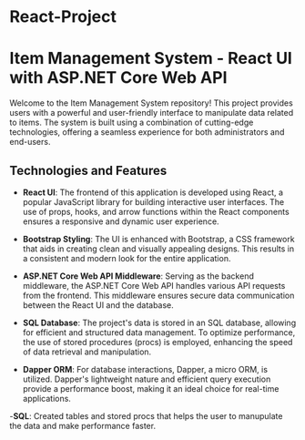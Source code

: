 # React-Project
# Item Management System - React UI with ASP.NET Core Web API

Welcome to the Item Management System repository! This project provides users with a powerful and user-friendly interface to manipulate data related to items. The system is built using a combination of cutting-edge technologies, offering a seamless experience for both administrators and end-users.

## Technologies and Features

- **React UI**: The frontend of this application is developed using React, a popular JavaScript library for building interactive user interfaces. The use of props, hooks, and arrow functions within the React components ensures a responsive and dynamic user experience.

- **Bootstrap Styling**: The UI is enhanced with Bootstrap, a CSS framework that aids in creating clean and visually appealing designs. This results in a consistent and modern look for the entire application.

- **ASP.NET Core Web API Middleware**: Serving as the backend middleware, the ASP.NET Core Web API handles various API requests from the frontend. This middleware ensures secure data communication between the React UI and the database.

- **SQL Database**: The project's data is stored in an SQL database, allowing for efficient and structured data management. To optimize performance, the use of stored procedures (procs) is employed, enhancing the speed of data retrieval and manipulation.

- **Dapper ORM**: For database interactions, Dapper, a micro ORM, is utilized. Dapper's lightweight nature and efficient query execution provide a performance boost, making it an ideal choice for real-time applications.

-**SQL**: Created tables and stored procs that helps the user to manupulate the data and make performance faster.
